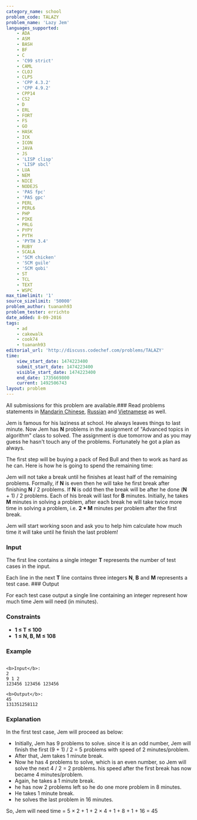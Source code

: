 ```yaml
---
category_name: school
problem_code: TALAZY
problem_name: 'Lazy Jem'
languages_supported:
    - ADA
    - ASM
    - BASH
    - BF
    - C
    - 'C99 strict'
    - CAML
    - CLOJ
    - CLPS
    - 'CPP 4.3.2'
    - 'CPP 4.9.2'
    - CPP14
    - CS2
    - D
    - ERL
    - FORT
    - FS
    - GO
    - HASK
    - ICK
    - ICON
    - JAVA
    - JS
    - 'LISP clisp'
    - 'LISP sbcl'
    - LUA
    - NEM
    - NICE
    - NODEJS
    - 'PAS fpc'
    - 'PAS gpc'
    - PERL
    - PERL6
    - PHP
    - PIKE
    - PRLG
    - PYPY
    - PYTH
    - 'PYTH 3.4'
    - RUBY
    - SCALA
    - 'SCM chicken'
    - 'SCM guile'
    - 'SCM qobi'
    - ST
    - TCL
    - TEXT
    - WSPC
max_timelimit: '1'
source_sizelimit: '50000'
problem_author: tuananh93
problem_tester: errichto
date_added: 8-09-2016
tags:
    - ad
    - cakewalk
    - cook74
    - tuananh93
editorial_url: 'http://discuss.codechef.com/problems/TALAZY'
time:
    view_start_date: 1474223400
    submit_start_date: 1474223400
    visible_start_date: 1474223400
    end_date: 1735669800
    current: 1492506743
layout: problem
---
```

All submissions for this problem are available.###  Read problems statements in [Mandarin Chinese](http://www.codechef.com/download/translated/COOK74/mandarin/TALAZY.pdf), [Russian](http://www.codechef.com/download/translated/COOK74/russian/TALAZY.pdf) and [Vietnamese](http://www.codechef.com/download/translated/COOK74/vietnamese/TALAZY.pdf) as well.

Jem is famous for his laziness at school. He always leaves things to last minute. Now Jem has **N** problems in the assignment of "Advanced topics in algorithm" class to solved. The assignment is due tomorrow and as you may guess he hasn't touch any of the problems. Fortunately he got a plan as always.

The first step will be buying a pack of Red Bull and then to work as hard as he can. Here is how he is going to spend the remaining time:

Jem will not take a break until he finishes at least half of the remaining problems. Formally, if **N** is even then he will take he first break after finishing **N** / 2 problems. If **N** is odd then the break will be after he done (**N** + 1) / 2 problems. Each of his break will last for **B** minutes. Initially, he takes **M** minutes in solving a problem, after each break he will take twice more time in solving a problem, i.e. **2 \* M** minutes per problem after the first break.

Jem will start working soon and ask you to help him calculate how much time it will take until he finish the last problem!

### Input

The first line contains a single integer **T** represents the number of test cases in the input.

Each line in the next **T** line contains three integers **N**, **B** and **M** represents a test case. ### Output

For each test case output a single line containing an integer represent how much time Jem will need (in minutes).

### Constraints

- **1 ≤ **T** ≤ 100**
- **1 ≤ **N**, **B**, **M** ≤ 108**

### Example

```

<b>Input</b>:
2
9 1 2
123456 123456 123456

<b>Output</b>:
45
131351258112

```
### Explanation

In the first test case, Jem will proceed as below:

- Initially, Jem has 9 problems to solve. since it is an odd number, Jem will finish the first (9 + 1) / 2 = 5 problems with speed of 2 minutes/problem.
- After that, Jem takes 1 minute break.
- Now he has 4 problems to solve, which is an even number, so Jem will solve the next 4 / 2 = 2 problems. his speed after the first break has now became 4 minutes/problem.
- Again, he takes a 1 minute break.
- he has now 2 problems left so he do one more problem in 8 minutes.
- He takes 1 minute break.
- he solves the last problem in 16 minutes.

So, Jem will need time = 5 × 2 + 1 + 2 × 4 + 1 + 8 + 1 + 16 = 45